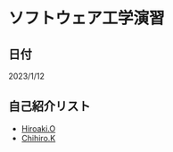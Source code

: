 # ソフトウェア工学演習
## 日付
2023/1/12
## 自己紹介リスト
- [Hiroaki.O](https://github.com/HiroakiOsawa/hello-world#intro)
- [Chihiro.K](https://github.com/HiroakiOsawa/hello-world#intro2)
